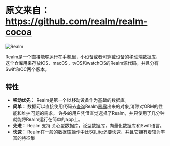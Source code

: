# 原文来自：https://github.com/realm/realm-cocoa

![Realm](https://github.com/realm/realm-cocoa/raw/master/logo.png)

Realm是一个直接能够运行在手机里，小设备或者可穿戴设备的移动端数据库，
这个仓库用来存放iOS，macOS，tvOS和watchOS的Realm源代码，并且分有Swift和OC两个版本。

## 特性
* **移动优先：** Realm是第一个以移动设备作为基础的数据库。
* **简单：** 数据可以直接使用代码去[查询](https://realm.io/docs/objc/latest/#queries)Realm[暴露](https://realm.io/docs/objc/latest/#models)出来的对象,消除对ORM的性能和维护问题的需求。
许多的用户凭借直觉选择了Realm，并只使用了几分钟就能将Realm运行在简单的app上。
* **先进：** Realm 支持 关心型数据库，泛型数据库，向量化数据库和Swift语言。
* **快速：** Realm在一般的数据库操作中比SQLite还要快速，并且它拥有着较为丰富的特征集
